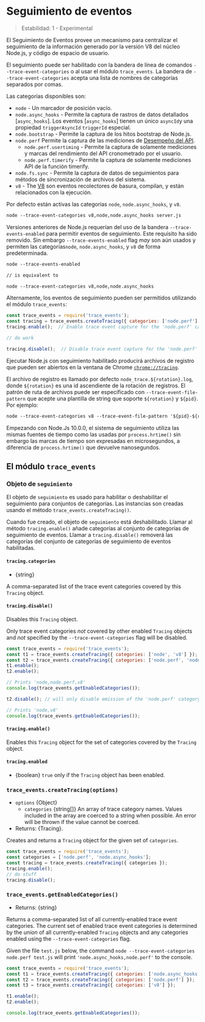 # Seguimiento de eventos

<!--introduced_in=v7.7.0-->

> Estabilidad: 1 - Experimental

El Seguimiento de Eventos provee un mecanismo para centralizar el seguimiento de la información generado por la versión V8 del núcleo Node.js, y código de espacio de usuario.

El seguimiento puede ser habilitado con la bandera de línea de comandos `--trace-event-categories` o al usar el módulo `trace_events`. La bandera de `--trace-event-categories` acepta una lista de nombres de categorías separados por comas.

Las categorías disponibles son:

* `node` - Un marcador de posición vacío.
* `node.async_hooks` - Permite la captura de rastros de datos detallados [`async_hooks`]. Los eventos [`async_hooks`] tienen un único `asyncId`y una propiedad `triggerAsyncId` `triggerId` especial.
* `node.bootstrap` - Permite la captura de los hitos bootstrap de Node.js.
* `node.perf` Permite la captura de las mediciones de [Desempeño del API](perf_hooks.html). 
  * `node.perf.usertiming` - Permite la captura de solamente mediciones y marcas del rendimiento del API cronometrado por el usuario.
  * `node.perf.timerify` - Permite la captura de solamente mediciones API de la función timerify.
* `node.fs.sync` - Permite la captura de datos de seguimientos para métodos de sincronización de archivos del sistema.
* `v8` - The [V8](v8.html) son eventos recolectores de basura, compilan, y están relacionados con la ejecución.

Por defecto están activas las categorías `node`, `node.async_hooks`, y `v8`.

```txt
node --trace-event-categories v8,node,node.async_hooks server.js
```

Versiones anteriores de Node.js requerían del uso de la bandera `--trace-events-enabled` para permitir eventos de seguimiento. Este requisito ha sido removido. Sin embargo `--trace-events-enabled` flag *may* son aún usados y permiten las categorías`node`, `node.async_hooks`, y `v8` de forma predeterminada.

```txt
node --trace-events-enabled

// is equivalent to

node --trace-event-categories v8,node,node.async_hooks
```

Alternamente, los eventos de seguimiento pueden ser permitidos utilizando el módulo `trace_events`:

```js
const trace_events = require('trace_events');
const tracing = trace_events.createTracing({ categories: ['node.perf'] });
tracing.enable();  // Enable trace event capture for the 'node.perf' category

// do work

tracing.disable();  // Disable trace event capture for the 'node.perf' category
```

Ejecutar Node.js con seguimiento habilitado producirá archivos de registro que pueden ser abiertos en la ventana de Chrome [`chrome://tracing`](https://www.chromium.org/developers/how-tos/trace-event-profiling-tool).

El archivo de registro es llamado por defecto `node_trace.${rotation}.log`, donde `${rotation}` es una id ascendiente de la rotación de registros. El patrón de ruta de archivos puede ser específicado con `--trace-event-file-pattern` que acepte una plantilla de string que soporte `${rotation}` y `${pid}`. Por ejemplo:

```txt
node --trace-event-categories v8 --trace-event-file-pattern '${pid}-${rotation}.log' server.js
```

Empezando con Node.Js 10.0.0, el sistema de seguimiento utiliza las mismas fuentes de tiempo como las usadas por `process.hrtime()` sin embargo las marcas de tiempo son expresadas en microsegundos, a diferencia de `process.hrtime()` que devuelve nanosegundos.

## El módulo `trace_events`

<!-- YAML
added: v10.0.0
-->

### Objeto de `seguimiento`

<!-- YAML
added: v10.0.0
-->

El objeto de `seguimiento` es usado para habilitar o deshabilitar el seguimiento para conjuntos de categorías. Las instancias son creadas usando el método `trace_events.createTracing()`.

Cuando fue creado, el objeto de `seguimiento` está deshabilitado. Llamar al método `tracing.enable()` añade categorías al conjunto de categorías de seguimiento de eventos. Llamar a `tracing.disable()` removerá las categorías del conjunto de categorías de seguimiento de eventos habilitadas.

#### `tracing.categories`

<!-- YAML
added: v10.0.0
-->

* {string}

A comma-separated list of the trace event categories covered by this `Tracing` object.

#### `tracing.disable()`

<!-- YAML
added: v10.0.0
-->

Disables this `Tracing` object.

Only trace event categories *not* covered by other enabled `Tracing` objects and *not* specified by the `--trace-event-categories` flag will be disabled.

```js
const trace_events = require('trace_events');
const t1 = trace_events.createTracing({ categories: ['node', 'v8'] });
const t2 = trace_events.createTracing({ categories: ['node.perf', 'node'] });
t1.enable();
t2.enable();

// Prints 'node,node.perf,v8'
console.log(trace_events.getEnabledCategories());

t2.disable(); // will only disable emission of the 'node.perf' category

// Prints 'node,v8'
console.log(trace_events.getEnabledCategories());
```

#### `tracing.enable()`

<!-- YAML
added: v10.0.0
-->

Enables this `Tracing` object for the set of categories covered by the `Tracing` object.

#### `tracing.enabled`

<!-- YAML
added: v10.0.0
-->

* {boolean} `true` only if the `Tracing` object has been enabled.

### `trace_events.createTracing(options)`

<!-- YAML
added: v10.0.0
-->

* `options` {Object} 
  * `categories` {string[]} An array of trace category names. Values included in the array are coerced to a string when possible. An error will be thrown if the value cannot be coerced.
* Returns: {Tracing}.

Creates and returns a `Tracing` object for the given set of `categories`.

```js
const trace_events = require('trace_events');
const categories = ['node.perf', 'node.async_hooks'];
const tracing = trace_events.createTracing({ categories });
tracing.enable();
// do stuff
tracing.disable();
```

### `trace_events.getEnabledCategories()`

<!-- YAML
added: v10.0.0
-->

* Returns: {string}

Returns a comma-separated list of all currently-enabled trace event categories. The current set of enabled trace event categories is determined by the *union* of all currently-enabled `Tracing` objects and any categories enabled using the `--trace-event-categories` flag.

Given the file `test.js` below, the command `node --trace-event-categories node.perf test.js` will print `'node.async_hooks,node.perf'` to the console.

```js
const trace_events = require('trace_events');
const t1 = trace_events.createTracing({ categories: ['node.async_hooks'] });
const t2 = trace_events.createTracing({ categories: ['node.perf'] });
const t3 = trace_events.createTracing({ categories: ['v8'] });

t1.enable();
t2.enable();

console.log(trace_events.getEnabledCategories());
```